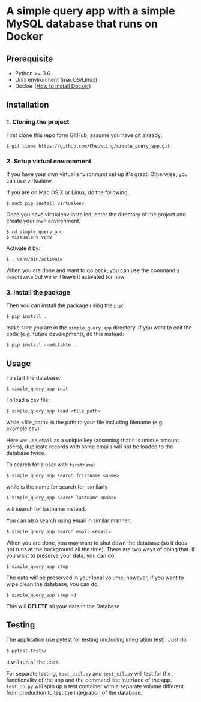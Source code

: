 # A simple query app with a simple MySQL database that runs on Docker

## Prerequisite

- Python >= 3.6
- Unix environment (macOS/Linux)
- Docker ([How to install Docker](https://docs.docker.com/install/))

## Installation

### 1. Cloning the project
First clone this repo form GitHub, assume you have git already:
```
$ git clone https://github.com/Cheukting/simple_query_app.git
```

### 2. Setup virtual environment
If you have your own virtual environment set up it's great. Otherwise, you can use virtualenv.

If you are on Mac OS X or Linux, do the following:
```
$ sudo pip install virtualenv
```
Once you have virtualenv installed, enter the directory of the project and create your own environment.
```
$ cd simple_query_app
$ virtualenv venv
```
Activate it by:
```
$ . venv/bin/activate
```
When you are done and want to go back, you can use the command `$ deactivate` but we will leave it activated for now.

### 3. Install the package
Then you can install the package using the `pip`:
```
$ pip install .
```
make sure you are in the `simple_query_app` directory. If you want to edit the code (e.g. future development), do this instead:
```
$ pip install --editable .
```

## Usage

To start the database:
```
$ simple_query_app init
```

To load a csv file:
```
$ simple_query_app load <file_path>
```
while <file_path> is the path to your file including filename (e.g. example.csv)

Here we use `email` as a unique key (assuming that it is unique amount users), duplicate records with same emails will not be loaded to the database twice.

To search for a user with `firstname`:
```
$ simple_query_app search fristname <name>
```
while <name> is the name for search for, similarly
```
$ simple_query_app search lastname <name>
```
will search for lastname instead.

You can also search using email in similar manner:
```
$ simple_query_app search email <email>
```

When you are done, you may want to shut down the database (so it does not runs at the background all the time). There are two ways of doing that. If you want to preserve your data, you can do:
```
$ simple_query_app stop
```

The data will be preserved in your local volume, however, if you want to wipe clean the database, you can do:
```
$ simple_query_app stop -d
```
This will **DELETE** all your data in the Database

## Testing

The application use pytest for testing (including integration test). Just do:
```
$ pytest tests/
```
It will run all the tests.

For separate testing, `test_util.py` and `test_cil.py` will test for the functionality of the app and the command line interface of the app. `test_db.py` will spin up a test container with a separate volume different from production to test the integration of the database.
